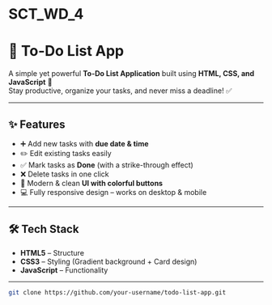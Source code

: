 # SCT_WD_4
# 📝 To-Do List App  

A simple yet powerful **To-Do List Application** built using **HTML, CSS, and JavaScript** 🚀  
Stay productive, organize your tasks, and never miss a deadline! ✅  

---

## ✨ Features  
- ➕ Add new tasks with **due date & time**  
- ✏️ Edit existing tasks easily  
- ✅ Mark tasks as **Done** (with a strike-through effect)  
- ❌ Delete tasks in one click  
- 🎨 Modern & clean **UI with colorful buttons**  
- 💻 Fully responsive design – works on desktop & mobile  

---

## 🛠️ Tech Stack  
- **HTML5** – Structure  
- **CSS3** – Styling (Gradient background + Card design)  
- **JavaScript** – Functionality  

---

   ```bash
   git clone https://github.com/your-username/todo-list-app.git
